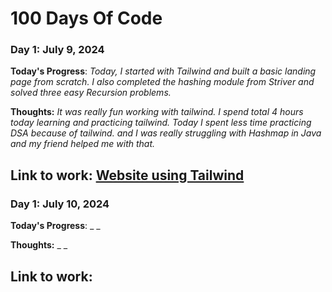 # 100 Days Of Code

### Day 1: July 9, 2024 

**Today's Progress**: _Today, I started with Tailwind and built a basic landing page from scratch. I also completed the hashing module from Striver and solved three easy Recursion problems._

**Thoughts:** _It was really fun working with tailwind. I spend total 4 hours today learning and practicing tailwind. Today I spent less time practicing DSA because of tailwind. and I was really struggling with Hashmap in Java and my friend helped me with that._

**Link to work:** [Website using Tailwind](https://x.com/rnkktt/status/1810727259608601051)
---
### Day 1: July 10, 2024 

**Today's Progress**: _ _

**Thoughts:** _ _

**Link to work:** [ ]( )
---
